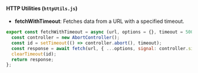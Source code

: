 #### HTTP Utilities (`httpUtils.js`)

- **fetchWithTimeout**: Fetches data from a URL with a specified timeout.

```javascript {.line-numbers}
export const fetchWithTimeout = async (url, options = {}, timeout = 5000) => {
  const controller = new AbortController();
  const id = setTimeout(() => controller.abort(), timeout);
  const response = await fetch(url, { ...options, signal: controller.signal });
  clearTimeout(id);
  return response;
};
```
